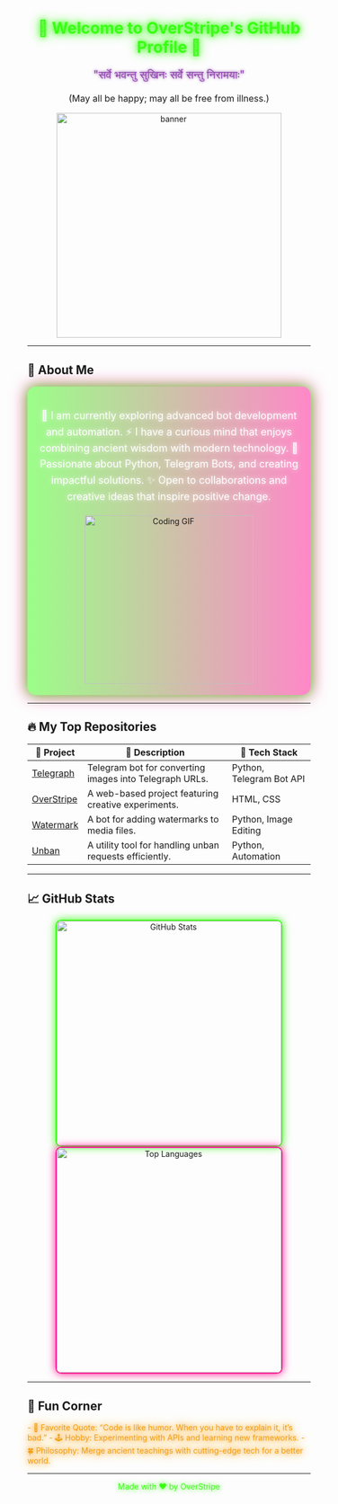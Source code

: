 <h1 align="center" style="color:#39ff14; text-shadow: 0 0 10px #39ff14, 0 0 20px #39ff14;">🌟 Welcome to OverStripe's GitHub Profile 🌟</h1>

<div align="center">
  <p style="color:#8e44ad; font-size:20px; text-shadow: 0 0 5px #8e44ad;">"सर्वे भवन्तु सुखिनः सर्वे सन्तु निरामयाः"</p>
  <p style="font-size:16px;">(May all be happy; may all be free from illness.)</p>
  <img src="https://media.giphy.com/media/QTfX9Ejfra3ZmNxh6B/giphy.gif" width="400" alt="banner">
</div>

---

## 🚀 About Me
<div align="center" style="background: linear-gradient(90deg, rgba(57,255,20,0.5), rgba(255,20,147,0.5)); padding: 20px; border-radius: 15px; box-shadow: 0 0 20px rgba(57,255,20,0.8), 0 0 30px rgba(255,20,147,0.8);">
  <p style="color:#ffffff; font-size:18px; line-height:1.6; text-shadow: 0 0 10px rgba(255,255,255,0.8);">
    🌱 I am currently exploring advanced bot development and automation.  
    ⚡ I have a curious mind that enjoys combining ancient wisdom with modern technology.  
    💬 Passionate about Python, Telegram Bots, and creating impactful solutions.  
    ✨ Open to collaborations and creative ideas that inspire positive change.
  </p>
  <img src="https://media.giphy.com/media/26tn33aiTi1jkl6H6/giphy.gif" width="300" alt="Coding GIF">
</div>

---

## 🔥 My Top Repositories
| 🚀 Project       | 📜 Description                                                        | 🔧 Tech Stack         |
|------------------|----------------------------------------------------------------------|-----------------------|
| [Telegraph](https://github.com/OverStripe/Telegraph) | Telegram bot for converting images into Telegraph URLs.  | Python, Telegram Bot API |
| [OverStripe](https://github.com/OverStripe/OverStripe) | A web-based project featuring creative experiments.      | HTML, CSS             |
| [Watermark](https://github.com/OverStripe/Watermark) | A bot for adding watermarks to media files.              | Python, Image Editing |
| [Unban](https://github.com/OverStripe/Unban)         | A utility tool for handling unban requests efficiently.  | Python, Automation    |

---

## 📈 GitHub Stats
<div align="center">
  <img src="https://github-readme-stats.vercel.app/api?username=OverStripe&show_icons=true&theme=radical" alt="GitHub Stats" width="400" style="border: 2px solid #39ff14; border-radius: 10px; box-shadow: 0 0 15px #39ff14;">
  <img src="https://github-readme-stats.vercel.app/api/top-langs/?username=OverStripe&layout=compact&theme=radical" alt="Top Languages" width="400" style="border: 2px solid #ff1493; border-radius: 10px; box-shadow: 0 0 15px #ff1493;">
</div>

---

## 🎨 Fun Corner
<div style="color:#f39c12; text-shadow: 0 0 10px #f39c12, 0 0 20px #f39c12;">
- 🎯 Favorite Quote: “Code is like humor. When you have to explain it, it’s bad.”
- 🕹️ Hobby: Experimenting with APIs and learning new frameworks.
- 🍀 Philosophy: Merge ancient teachings with cutting-edge tech for a better world.
</div>

---

<div align="center" style="color:#39ff14; text-shadow: 0 0 10px #39ff14;">
  Made with ❤️ by OverStripe
</div>
